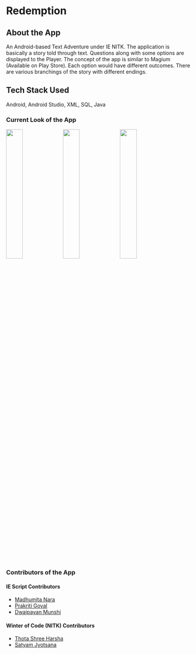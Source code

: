 # Redemption
## About the App
An Android-based Text Adventure under IE NITK. The application is basically a story told through text. Questions along with some options are displayed to the Player. The concept of the app is similar to Magium (Available on Play Store). Each option would have different outcomes. There are various branchings of the story with different endings.
## Tech Stack Used
Android, Android Studio, XML, SQL, Java

### Current Look of the App

<img src="https://user-images.githubusercontent.com/53687927/97193836-7562a400-17cf-11eb-8b17-5279b007c847.png" width="30%"></img> <img src="https://user-images.githubusercontent.com/53687927/97193848-798ec180-17cf-11eb-845e-93022e832631.png" width="30%"></img> <img src="https://user-images.githubusercontent.com/53687927/97193860-7dbadf00-17cf-11eb-8a83-e4fc4bf73e09.png" width="30%"></img>


### Contributors of the App
#### IE Script Contributors 
- [Madhumita Nara](https://github.com/madhumithanara)
- [Prakriti Goyal](https://github.com/prakritigoyal19) 
- [Dwaipayan Munshi](https://github.com/dwaipayan05)

#### Winter of Code (NITK) Contributors
- [Thota Shree Harsha](https://github.com/HarshaKenobi) 
- [Satyam Jyotsana](https://github.com/Satyamjyotsanagargee)
